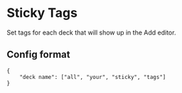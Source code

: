 # Sticky Tags
Set tags for each deck that will show up in the Add editor.

## Config format
```
{
    "deck name": ["all", "your", "sticky", "tags"]
}
```